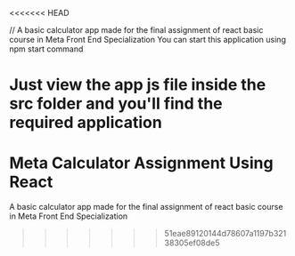 <<<<<<< HEAD
<!-- React Calculator app --> 

// A basic calculator app made for the final assignment of react basic course in Meta Front End Specialization
You can start this application using npm start command 

Just view the app js file inside the src folder and you'll find the required application 
=======
# Meta Calculator Assignment Using React 

A basic calculator app made for the final assignment of react basic course in Meta Front End Specialization 
>>>>>>> 51eae89120144d78607a1197b32138305ef08de5
